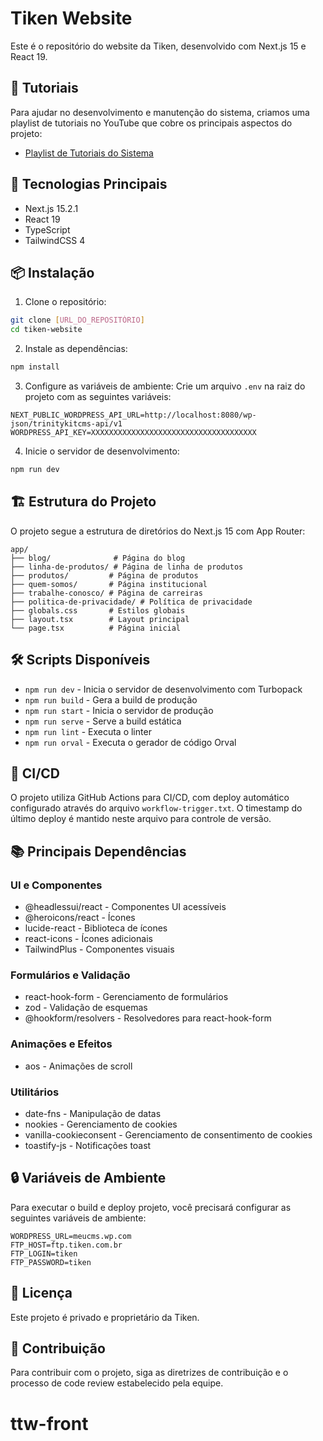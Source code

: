 # Tiken Website

Este é o repositório do website da Tiken, desenvolvido com Next.js 15 e React 19.


## 🎥 Tutoriais

Para ajudar no desenvolvimento e manutenção do sistema, criamos uma playlist de tutoriais no YouTube que cobre os principais aspectos do projeto:

- [Playlist de Tutoriais do Sistema](https://www.youtube.com/playlist?list=PLivqx8LbCRd-FbkXOP-KhPE3mQEW7n845)

## 🚀 Tecnologias Principais

- Next.js 15.2.1
- React 19
- TypeScript
- TailwindCSS 4

## 📦 Instalação

1. Clone o repositório:
```bash
git clone [URL_DO_REPOSITÓRIO]
cd tiken-website
```

2. Instale as dependências:
```bash
npm install
```

3. Configure as variáveis de ambiente:
Crie um arquivo `.env` na raiz do projeto com as seguintes variáveis:
```env
NEXT_PUBLIC_WORDPRESS_API_URL=http://localhost:8080/wp-json/trinitykitcms-api/v1
WORDPRESS_API_KEY=XXXXXXXXXXXXXXXXXXXXXXXXXXXXXXXXXXXXX
```

4. Inicie o servidor de desenvolvimento:
```bash
npm run dev
```

## 🏗️ Estrutura do Projeto

O projeto segue a estrutura de diretórios do Next.js 15 com App Router:

```
app/
├── blog/              # Página do blog
├── linha-de-produtos/ # Página de linha de produtos
├── produtos/         # Página de produtos
├── quem-somos/       # Página institucional
├── trabalhe-conosco/ # Página de carreiras
├── politica-de-privacidade/ # Política de privacidade
├── globals.css       # Estilos globais
├── layout.tsx        # Layout principal
└── page.tsx          # Página inicial
```

## 🛠️ Scripts Disponíveis

- `npm run dev` - Inicia o servidor de desenvolvimento com Turbopack
- `npm run build` - Gera a build de produção
- `npm run start` - Inicia o servidor de produção
- `npm run serve` - Serve a build estática
- `npm run lint` - Executa o linter
- `npm run orval` - Executa o gerador de código Orval

## 🔄 CI/CD

O projeto utiliza GitHub Actions para CI/CD, com deploy automático configurado através do arquivo `workflow-trigger.txt`. O timestamp do último deploy é mantido neste arquivo para controle de versão.

## 📚 Principais Dependências

### UI e Componentes
- @headlessui/react - Componentes UI acessíveis
- @heroicons/react - Ícones
- lucide-react - Biblioteca de ícones
- react-icons - Ícones adicionais
- TailwindPlus - Componentes visuais

### Formulários e Validação
- react-hook-form - Gerenciamento de formulários
- zod - Validação de esquemas
- @hookform/resolvers - Resolvedores para react-hook-form

### Animações e Efeitos
- aos - Animações de scroll

### Utilitários
- date-fns - Manipulação de datas
- nookies - Gerenciamento de cookies
- vanilla-cookieconsent - Gerenciamento de consentimento de cookies
- toastify-js - Notificações toast

## 🔒 Variáveis de Ambiente

Para executar o build e deploy projeto, você precisará configurar as seguintes variáveis de ambiente:

```env
WORDPRESS_URL=meucms.wp.com
FTP_HOST=ftp.tiken.com.br
FTP_LOGIN=tiken
FTP_PASSWORD=tiken
```

## 📝 Licença

Este projeto é privado e proprietário da Tiken.

## 👥 Contribuição

Para contribuir com o projeto, siga as diretrizes de contribuição e o processo de code review estabelecido pela equipe.
# ttw-front

